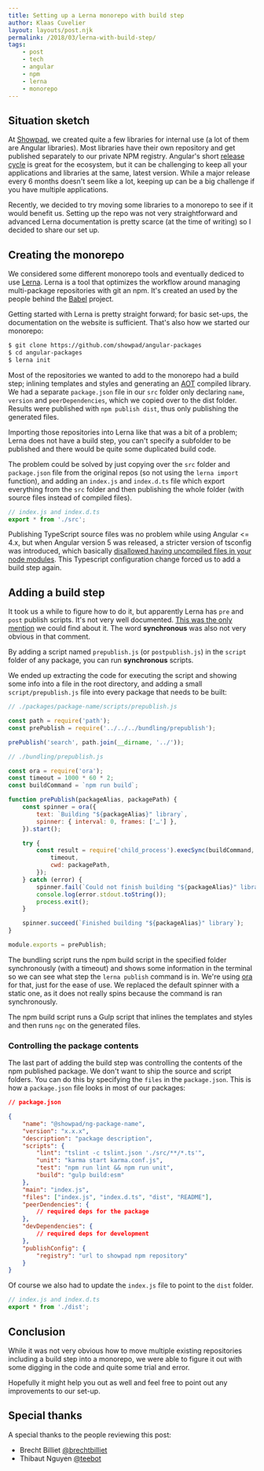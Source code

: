 ```yaml
---
title: Setting up a Lerna monorepo with build step
author: Klaas Cuvelier
layout: layouts/post.njk
permalink: /2018/03/lerna-with-build-step/
tags:
    - post
    - tech
    - angular
    - npm
    - lerna
    - monorepo
---
```


## Situation sketch

At [Showpad](https://www.showpad.com), we created quite a few libraries for internal use (a lot of them are Angular libraries).
Most libraries have their own repository and get published separately to our private NPM registry.
Angular's short [release cycle](https://github.com/angular/angular/blob/master/docs/RELEASE_SCHEDULE.md) is great for the
ecosystem, but it can be challenging to keep all your applications and libraries at the same, latest version. While a major release every 6
months doesn't seem like a lot, keeping up can be a big challenge if you have multiple applications.

Recently, we decided to try moving some libraries to a monorepo to see if it would benefit us.
Setting up the repo was not very straightforward and advanced Lerna documentation is pretty scarce (at the time of writing) so I decided
to share our set up.

## Creating the monorepo

We considered some different monorepo tools and eventually dediced to use [Lerna](https://github.com/lerna/lerna).
Lerna is a tool that optimizes the workflow around managing multi-package repositories with git an npm. It's created an used by the people
behind the [Babel](https://github.com/babel/babel) project.

Getting started with Lerna is pretty straight forward; for basic set-ups, the documentation on the website is sufficient. That's also how
we started our monorepo:

```bash
$ git clone https://github.com/showpad/angular-packages
$ cd angular-packages
$ lerna init
```

Most of the repositories we wanted to add to the monorepo had a build step; inlining templates and styles and generating an
[AOT](https://angular.io/guide/aot-compiler) compiled library. We had a separate `package.json` file in our `src` folder only declaring
`name`, `version` and `peerDependencies`, which we copied over to the dist folder. Results were published with `npm publish dist`,
thus only publishing the
generated files.

Importing those repositories into Lerna like that was a bit of a problem; Lerna does not have a build step, you can't specify
a subfolder to be published and there would be quite some duplicated build code.

The problem could be solved by just copying over the `src` folder and `package.json` file from the original repos
(so not using the `lerna import` function), and adding an `index.js` and `index.d.ts` file which export everything from the `src` folder
and then publishing the whole folder (with source files instead of compiled files).

```js
// index.js and index.d.ts
export * from './src';
```

Publishing TypeScript source files was no problem while using Angular <= 4.x, but when Angular version 5 was released, a stricter
version of tsconfig was introduced, which basically
[disallowed having uncompiled files in your node modules](https://github.com/angular/angular-cli/issues/8284#issuecomment-341417325).
This Typescript configuration change forced us to add a build step again.

## Adding a build step

It took us a while to figure how to do it, but apparently Lerna has `pre` and `post`
publish scripts. It's not very well documented.
[This was the only mention](https://github.com/lerna/lerna/issues/643#issuecomment-284888565) we could find about it.
The word **synchronous** was also not very obvious in that comment.

By adding a script named `prepublish.js` (or `postpublish.js`) in the `script` folder of any package, you can run **synchronous**
scripts.

We ended up extracting the code for executing the script and showing some info into a file in the root directory,
and adding a small `script/prepublish.js` file into every package that needs to be built:

```js
// ./packages/package-name/scripts/prepublish.js

const path = require('path');
const prePublish = require('../../../bundling/prepublish');

prePublish('search', path.join(__dirname, '../'));
```

```js
// ./bundling/prepublish.js

const ora = require('ora');
const timeout = 1000 * 60 * 2;
const buildCommand = `npm run build`;

function prePublish(packageAlias, packagePath) {
    const spinner = ora({
        text: `Building "${packageAlias}" library`,
        spinner: { interval: 0, frames: ['…'] },
    }).start();

    try {
        const result = require('child_process').execSync(buildCommand, {
            timeout,
            cwd: packagePath,
        });
    } catch (error) {
        spinner.fail(`Could not finish building "${packageAlias}" library`);
        console.log(error.stdout.toString());
        process.exit();
    }

    spinner.succeed(`Finished building "${packageAlias}" library`);
}

module.exports = prePublish;
```

The bundling script runs the npm build script in the specified folder synchronously (with a timeout) and
shows some information in the terminal so we can see what step the `lerna publish` command is in.
We're using [ora](https://github.com/sindresorhus/ora) for that, just for the ease of use. We replaced the default spinner
with a static one, as it does not really spins because the command is ran synchronously.

The npm build script runs a Gulp script that inlines the templates and styles and then runs `ngc` on the generated files.

### Controlling the package contents

The last part of adding the build step was controlling the contents of the npm published package. We don't want to ship the
source and script folders.
You can do this by specifying the `files` in the `package.json`. This is how a `package.json` file looks in most of our packages:

```json
// package.json

{
    "name": "@showpad/ng-package-name",
    "version": "x.x.x",
    "description": "package description",
    "scripts": {
        "lint": "tslint -c tslint.json './src/**/*.ts'",
        "unit": "karma start karma.conf.js",
        "test": "npm run lint && npm run unit",
        "build": "gulp build:esm"
    },
    "main": "index.js",
    "files": ["index.js", "index.d.ts", "dist", "README"],
    "peerDendencies": {
        // required deps for the package
    },
    "devDependencies": {
        // required deps for development
    },
    "publishConfig": {
        "registry": "url to showpad npm repository"
    }
}
```

Of course we also had to update the `index.js` file to point to the `dist` folder.

```js
// index.js and index.d.ts
export * from './dist';
```

## Conclusion

While it was not very obvious how to move multiple existing repositories including a build step into a monorepo, we were able to figure it
out with some digging in the code and quite some trial and error.

Hopefully it might help you out as well and feel free to point out any improvements to our set-up.

## Special thanks

A special thanks to the people reviewing this post:

-   Brecht Billiet [@brechtbilliet](https://twitter.com/brechtbilliet)
-   Thibaut Nguyen [@teebot](https://twitter.com/teebot)
